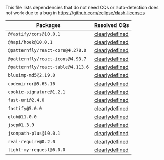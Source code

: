 This file lists dependencies that do not need CQs or auto-detection does not work due to a bug in https://github.com/eclipse/dash-licenses

| Packages | Resolved CQs |
| --- | --- |
| `@fastify/cors@10.0.1` | [clearlydefined](https://clearlydefined.io/definitions/npm/npmjs/@fastify/cors/10.0.1) |
| `@hapi/hoek@10.0.1` | [clearlydefined](https://clearlydefined.io/definitions/npm/npmjs/@hapi/hoek/10.0.1) |
| `@patternfly/react-core@4.278.0` | [clearlydefined](https://clearlydefined.io/definitions/npm/npmjs/@patternfly/react-core/4.278.0) |
| `@patternfly/react-icons@4.93.7` | [clearlydefined](https://clearlydefined.io/definitions/npm/npmjs/@patternfly/react-icons/4.93.7) |
| `@patternfly/react-table@4.113.6` | [clearlydefined](https://clearlydefined.io/definitions/npm/npmjs/@patternfly/react-table/4.113.6) |
| `blueimp-md5@2.19.0` | [clearlydefined](https://clearlydefined.io/definitions/npm/npmjs/-/blueimp-md5/2.19.0) |
| `codemirror@5.65.16` | [clearlydefined](https://clearlydefined.io/definitions/npm/npmjs/-/codemirror/5.65.16) |
| `cookie-signature@1.2.1` | [clearlydefined](https://clearlydefined.io/definitions/npm/npmjs/-/cookie-signature/1.2.1) |
| `fast-uri@2.4.0` | [clearlydefined](https://clearlydefined.io/definitions/npm/npmjs/-/fast-uri/2.4.0) |
| `fastify@5.0.0` | [clearlydefined](https://clearlydefined.io/definitions/npm/npmjs/-/fastify/5.0.0) |
| `glob@11.0.0` | [clearlydefined](https://clearlydefined.io/definitions/npm/npmjs/-/glob/11.0.0) |
| `jsep@1.3.9` | [clearlydefined](https://clearlydefined.io/definitions/npm/npmjs/-/jsep/1.3.9) |
| `jsonpath-plus@10.0.1` | [clearlydefined](https://clearlydefined.io/definitions/npm/npmjs/-/jsonpath-plus/10.0.1) |
| `real-require@0.2.0` | [clearlydefined](https://clearlydefined.io/definitions/npm/npmjs/-/real-require/0.2.0) |
| `light-my-request@6.0.0` | [clearlydefined](https://clearlydefined.io/definitions/npm/npmjs/-/light-my-request/6.0.0) |
